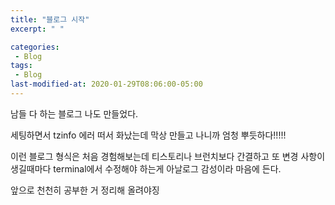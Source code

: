 ```yaml
---
title: "블로그 시작"
excerpt: " "

categories:
 - Blog
tags:
 - Blog
last-modified-at: 2020-01-29T08:06:00-05:00
---
```


남들 다 하는 블로그 나도 만들었다.

세팅하면서 tzinfo 에러 떠서 화났는데
막상 만들고 나니까 엄청 뿌듯하다!!!!!

이런 블로그 형식은 처음 경험해보는데
티스토리나 브런치보다 간결하고
또 변경 사항이 생길때마다 terminal에서 수정해야 하는게 아날로그 감성이라 마음에 든다.

앞으로 천천히 공부한 거 정리해 올려야징
